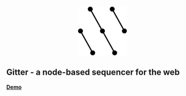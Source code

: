 <p align="center">
  <img src="docs/logo.png" />
</p>

## Gitter - a node-based sequencer for the web

__[Demo](https://philippfromme.github.io/gitter-demo/)__
